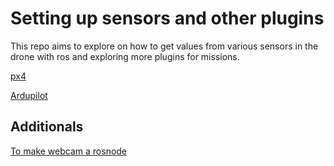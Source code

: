 # Setting up sensors and other plugins

This repo aims to explore on how to get values from various sensors in the drone with ros and exploring more plugins for missions.

[px4](https://github.com/Aeroclub-IITM/Setting_up_sensors/wiki/PX4-plugin-setup)

[Ardupilot](https://github.com/Aeroclub-IITM/Setting_up_sensors/wiki/Ardupilot-plugin-setup)

## Additionals

[To make webcam a rosnode](https://github.com/Aeroclub-IITM/Plugins_setup/wiki/_new)
